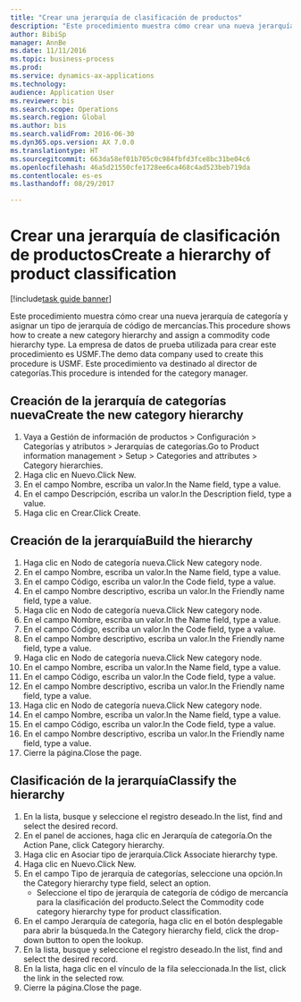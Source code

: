```yaml
--- 
title: "Crear una jerarquía de clasificación de productos"
description: "Este procedimiento muestra cómo crear una nueva jerarquía de categoría y asignar un tipo de jerarquía de código de mercancías."
author: BibiSp
manager: AnnBe
ms.date: 11/11/2016
ms.topic: business-process
ms.prod: 
ms.service: dynamics-ax-applications
ms.technology: 
audience: Application User
ms.reviewer: bis
ms.search.scope: Operations
ms.search.region: Global
ms.author: bis
ms.search.validFrom: 2016-06-30
ms.dyn365.ops.version: AX 7.0.0
ms.translationtype: HT
ms.sourcegitcommit: 663da58ef01b705c0c984fbfd3fce8bc31be04c6
ms.openlocfilehash: 46a5d21550cfe1728ee6ca468c4ad523beb719da
ms.contentlocale: es-es
ms.lasthandoff: 08/29/2017

---
```

# <a name="create-a-hierarchy-of-product-classification"></a><span data-ttu-id="a5961-103">Crear una jerarquía de clasificación de productos</span><span class="sxs-lookup"><span data-stu-id="a5961-103">Create a hierarchy of product classification</span></span>

[!include[task guide banner](../../includes/task-guide-banner.md)]

<span data-ttu-id="a5961-104">Este procedimiento muestra cómo crear una nueva jerarquía de categoría y asignar un tipo de jerarquía de código de mercancías.</span><span class="sxs-lookup"><span data-stu-id="a5961-104">This procedure shows how to create a new category hierarchy and assign a commodity code hierarchy type.</span></span> <span data-ttu-id="a5961-105">La empresa de datos de prueba utilizada para crear este procedimiento es USMF.</span><span class="sxs-lookup"><span data-stu-id="a5961-105">The demo data company used to create this procedure is USMF.</span></span> <span data-ttu-id="a5961-106">Este procedimiento va destinado al director de categorías.</span><span class="sxs-lookup"><span data-stu-id="a5961-106">This procedure is intended for the category manager.</span></span>


## <a name="create-the-new-category-hierarchy"></a><span data-ttu-id="a5961-107">Creación de la jerarquía de categorías nueva</span><span class="sxs-lookup"><span data-stu-id="a5961-107">Create the new category hierarchy</span></span>
1. <span data-ttu-id="a5961-108">Vaya a Gestión de información de productos > Configuración > Categorías y atributos > Jerarquías de categorías.</span><span class="sxs-lookup"><span data-stu-id="a5961-108">Go to Product information management > Setup > Categories and attributes > Category hierarchies.</span></span>
2. <span data-ttu-id="a5961-109">Haga clic en Nuevo.</span><span class="sxs-lookup"><span data-stu-id="a5961-109">Click New.</span></span>
3. <span data-ttu-id="a5961-110">En el campo Nombre, escriba un valor.</span><span class="sxs-lookup"><span data-stu-id="a5961-110">In the Name field, type a value.</span></span>
4. <span data-ttu-id="a5961-111">En el campo Descripción, escriba un valor.</span><span class="sxs-lookup"><span data-stu-id="a5961-111">In the Description field, type a value.</span></span>
5. <span data-ttu-id="a5961-112">Haga clic en Crear.</span><span class="sxs-lookup"><span data-stu-id="a5961-112">Click Create.</span></span>

## <a name="build-the-hierarchy"></a><span data-ttu-id="a5961-113">Creación de la jerarquía</span><span class="sxs-lookup"><span data-stu-id="a5961-113">Build the hierarchy</span></span>
1. <span data-ttu-id="a5961-114">Haga clic en Nodo de categoría nueva.</span><span class="sxs-lookup"><span data-stu-id="a5961-114">Click New category node.</span></span>
2. <span data-ttu-id="a5961-115">En el campo Nombre, escriba un valor.</span><span class="sxs-lookup"><span data-stu-id="a5961-115">In the Name field, type a value.</span></span>
3. <span data-ttu-id="a5961-116">En el campo Código, escriba un valor.</span><span class="sxs-lookup"><span data-stu-id="a5961-116">In the Code field, type a value.</span></span>
4. <span data-ttu-id="a5961-117">En el campo Nombre descriptivo, escriba un valor.</span><span class="sxs-lookup"><span data-stu-id="a5961-117">In the Friendly name field, type a value.</span></span>
5. <span data-ttu-id="a5961-118">Haga clic en Nodo de categoría nueva.</span><span class="sxs-lookup"><span data-stu-id="a5961-118">Click New category node.</span></span>
6. <span data-ttu-id="a5961-119">En el campo Nombre, escriba un valor.</span><span class="sxs-lookup"><span data-stu-id="a5961-119">In the Name field, type a value.</span></span>
7. <span data-ttu-id="a5961-120">En el campo Código, escriba un valor.</span><span class="sxs-lookup"><span data-stu-id="a5961-120">In the Code field, type a value.</span></span>
8. <span data-ttu-id="a5961-121">En el campo Nombre descriptivo, escriba un valor.</span><span class="sxs-lookup"><span data-stu-id="a5961-121">In the Friendly name field, type a value.</span></span>
9. <span data-ttu-id="a5961-122">Haga clic en Nodo de categoría nueva.</span><span class="sxs-lookup"><span data-stu-id="a5961-122">Click New category node.</span></span>
10. <span data-ttu-id="a5961-123">En el campo Nombre, escriba un valor.</span><span class="sxs-lookup"><span data-stu-id="a5961-123">In the Name field, type a value.</span></span>
11. <span data-ttu-id="a5961-124">En el campo Código, escriba un valor.</span><span class="sxs-lookup"><span data-stu-id="a5961-124">In the Code field, type a value.</span></span>
12. <span data-ttu-id="a5961-125">En el campo Nombre descriptivo, escriba un valor.</span><span class="sxs-lookup"><span data-stu-id="a5961-125">In the Friendly name field, type a value.</span></span>
13. <span data-ttu-id="a5961-126">Haga clic en Nodo de categoría nueva.</span><span class="sxs-lookup"><span data-stu-id="a5961-126">Click New category node.</span></span>
14. <span data-ttu-id="a5961-127">En el campo Nombre, escriba un valor.</span><span class="sxs-lookup"><span data-stu-id="a5961-127">In the Name field, type a value.</span></span>
15. <span data-ttu-id="a5961-128">En el campo Código, escriba un valor.</span><span class="sxs-lookup"><span data-stu-id="a5961-128">In the Code field, type a value.</span></span>
16. <span data-ttu-id="a5961-129">En el campo Nombre descriptivo, escriba un valor.</span><span class="sxs-lookup"><span data-stu-id="a5961-129">In the Friendly name field, type a value.</span></span>
17. <span data-ttu-id="a5961-130">Cierre la página.</span><span class="sxs-lookup"><span data-stu-id="a5961-130">Close the page.</span></span>

## <a name="classify-the-hierarchy"></a><span data-ttu-id="a5961-131">Clasificación de la jerarquía</span><span class="sxs-lookup"><span data-stu-id="a5961-131">Classify the hierarchy</span></span>
1. <span data-ttu-id="a5961-132">En la lista, busque y seleccione el registro deseado.</span><span class="sxs-lookup"><span data-stu-id="a5961-132">In the list, find and select the desired record.</span></span>
2. <span data-ttu-id="a5961-133">En el panel de acciones, haga clic en Jerarquía de categoría.</span><span class="sxs-lookup"><span data-stu-id="a5961-133">On the Action Pane, click Category hierarchy.</span></span>
3. <span data-ttu-id="a5961-134">Haga clic en Asociar tipo de jerarquía.</span><span class="sxs-lookup"><span data-stu-id="a5961-134">Click Associate hierarchy type.</span></span>
4. <span data-ttu-id="a5961-135">Haga clic en Nuevo.</span><span class="sxs-lookup"><span data-stu-id="a5961-135">Click New.</span></span>
5. <span data-ttu-id="a5961-136">En el campo Tipo de jerarquía de categorías, seleccione una opción.</span><span class="sxs-lookup"><span data-stu-id="a5961-136">In the Category hierarchy type field, select an option.</span></span>
    * <span data-ttu-id="a5961-137">Seleccione el tipo de jerarquía de categoría de código de mercancía para la clasificación del producto.</span><span class="sxs-lookup"><span data-stu-id="a5961-137">Select the Commodity code category hierarchy type for product classification.</span></span>  
6. <span data-ttu-id="a5961-138">En el campo Jerarquía de categoría, haga clic en el botón desplegable para abrir la búsqueda.</span><span class="sxs-lookup"><span data-stu-id="a5961-138">In the Category hierarchy field, click the drop-down button to open the lookup.</span></span>
7. <span data-ttu-id="a5961-139">En la lista, busque y seleccione el registro deseado.</span><span class="sxs-lookup"><span data-stu-id="a5961-139">In the list, find and select the desired record.</span></span>
8. <span data-ttu-id="a5961-140">En la lista, haga clic en el vínculo de la fila seleccionada.</span><span class="sxs-lookup"><span data-stu-id="a5961-140">In the list, click the link in the selected row.</span></span>
9. <span data-ttu-id="a5961-141">Cierre la página.</span><span class="sxs-lookup"><span data-stu-id="a5961-141">Close the page.</span></span>


